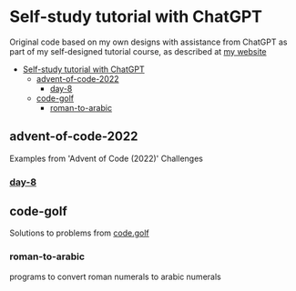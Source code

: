 # Self-study tutorial with ChatGPT

Original code based on my own designs with assistance from ChatGPT as part of my self-designed tutorial course, as described at [my website](https://www.joshuakite.co.uk/posts/writing_my_own_tutorial_course.html)

- [Self-study tutorial with ChatGPT](#self-study-tutorial-with-chatgpt)
  - [advent-of-code-2022](#advent-of-code-2022)
    - [day-8](#day-8)
  - [code-golf](#code-golf)
    - [roman-to-arabic](#roman-to-arabic)
  
 
 ## advent-of-code-2022
 Examples from 'Advent of Code (2022)' Challenges 
 ###  [day-8](./advent-of-code-2022/day-8/)

## code-golf

Solutions to problems from [code.golf](https://code.golf)

### roman-to-arabic

programs to convert roman numerals to arabic numerals
